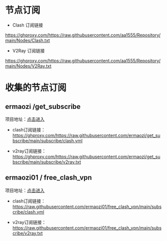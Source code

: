 # 节点订阅

- Clash 订阅链接

https://ghproxy.com/https://raw.githubusercontent.com/aa1555/Repository/main/Nodes/Clash.txt

- V2Ray 订阅链接

https://ghproxy.com/https://raw.githubusercontent.com/aa1555/Repository/main/Nodes/V2Ray.txt


# 收集的节点订阅

## ermaozi /get_subscribe

项目地址：[点击进入](https://github.com/ermaozi/get_subscribe) 

- clash订阅链接：https://ghproxy.com/https://raw.githubusercontent.com/ermaozi/get_subscribe/main/subscribe/clash.yml

- v2ray订阅链接：https://ghproxy.com/https://raw.githubusercontent.com/ermaozi/get_subscribe/main/subscribe/v2ray.txt

## ermaozi01 / free_clash_vpn

项目地址：[点击进入](https://github.com/ermaozi01/free_clash_vpn) 

- clash订阅链接：https://raw.githubusercontent.com/ermaozi01/free_clash_vpn/main/subscribe/clash.yml

- v2ray订阅链接：https://raw.githubusercontent.com/ermaozi01/free_clash_vpn/main/subscribe/v2ray.txt


